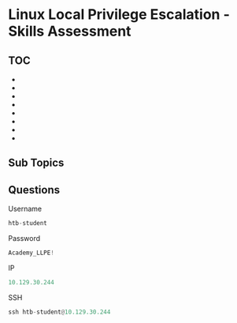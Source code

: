 # Linux Local Privilege Escalation - Skills Assessment

## TOC
- []()
- []()
- []()
- []()
- []()
- []()
- []()
- []()

## Sub Topics

## Questions

Username
```python
htb-student
```

Password
```python
Academy_LLPE!
```

IP
```python
10.129.30.244
```

SSH
```python
ssh htb-student@10.129.30.244
```

